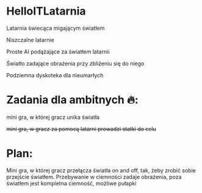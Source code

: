 # HelloITLatarnia

Latarnia świecąca migającym światłem

Niszczalne latarnie

Proste AI podążające za światłem latarnii

Światło zadające obrażenia przy zbliżeniu się do niego

Podziemna dyskoteka dla nieumarłych

# Zadania dla ambitnych 🔥:

mini gra, w której gracz unika światła

~~mini gra, w gracz za pomocą latarni prowadzi statki do celu~~

# Plan:

Mini gra, w której gracz przełącza światła on and off, tak, żeby zrobić sobie przejście światłem. Przebywanie w ciemności zadaje obrażenia, poza światłem jest kompletna ciemność, możliwe pułapki
